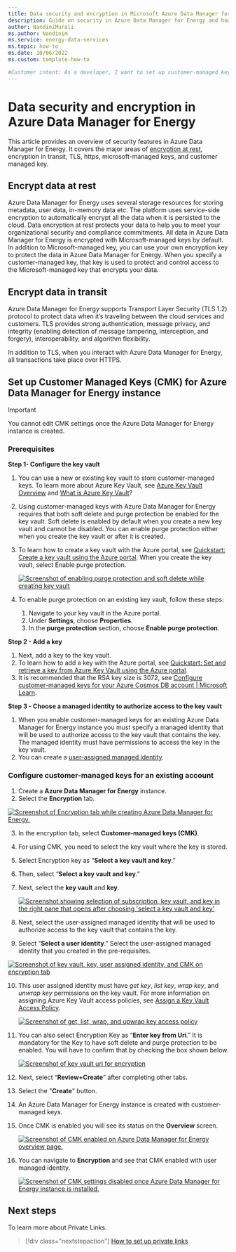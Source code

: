 ```yaml
---
title: Data security and encryption in Microsoft Azure Data Manager for Energy
description: Guide on security in Azure Data Manager for Energy and how to set up customer managed keys on Azure Data Manager for Energy
author: NandiniMurali
ms.author: Nandinim
ms.service: energy-data-services
ms.topic: how-to
ms.date: 10/06/2022
ms.custom: template-how-to

#Customer intent: As a developer, I want to set up customer-managed keys on Azure Data Manager for Energy.
---
```

# Data security and encryption in Azure Data Manager for Energy

This article provides an overview of security features in Azure Data Manager for Energy. It covers the major areas of [encryption at rest](../security/fundamentals/encryption-atrest.md), encryption in transit, TLS, https, microsoft-managed keys, and customer managed key.

## Encrypt data at rest

Azure Data Manager for Energy uses several storage resources for storing metadata, user data, in-memory data etc. The platform uses service-side encryption to automatically encrypt all the data when it is persisted to the cloud. Data encryption at rest protects your data to help you to meet your organizational security and compliance commitments. All data in Azure Data Manager for Energy is encrypted with Microsoft-managed keys by default.
In addition to Microsoft-managed key, you can use your own encryption key to protect the data in Azure Data Manager for Energy. When you specify a customer-managed key, that key is used to protect and control access to the Microsoft-managed key that encrypts your data.

## Encrypt data in transit

Azure Data Manager for Energy supports Transport Layer Security (TLS 1.2) protocol to protect data when it’s traveling between the cloud services and customers. TLS provides strong authentication, message privacy, and integrity (enabling detection of message tampering, interception, and forgery), interoperability, and algorithm flexibility.

In addition to TLS, when you interact with Azure Data Manager for Energy, all transactions take place over HTTPS. 

## Set up Customer Managed Keys (CMK) for Azure Data Manager for Energy instance
> [!IMPORTANT]
> You cannot edit CMK settings once the Azure Data Manager for Energy instance is created.

### Prerequisites

**Step 1- Configure the key vault**

1. You can use a new or existing key vault to store customer-managed keys. To learn more about Azure Key Vault, see [Azure Key Vault Overview](../key-vault/general/overview.md) and [What is Azure Key Vault](../key-vault/general/basic-concepts.md)?
2. Using customer-managed keys with Azure Data Manager for Energy requires that both soft delete and purge protection be enabled for the key vault. Soft delete is enabled by default when you create a new key vault and cannot be disabled. You can enable purge protection either when you create the key vault or after it is created.
3. To learn how to create a key vault with the Azure portal, see [Quickstart: Create a key vault using the Azure portal](../key-vault/general/quick-create-portal.md). When you create the key vault, select Enable purge protection.

   [![Screenshot of enabling purge protection and soft delete while creating key vault](media/how-to-manage-data-security-and-encryption/customer-managed-key-1-create-key-vault.png)](media/how-to-manage-data-security-and-encryption/customer-managed-key-1-create-key-vault.png#lightbox)
 
4.	To enable purge protection on an existing key vault, follow these steps:
      1. Navigate to your key vault in the Azure portal.
      2. Under **Settings**, choose **Properties**.
      3. In the **purge protection** section, choose **Enable purge protection**.

**Step 2 - Add a key**
1.	Next, add a key to the key vault.
2.	To learn how to add a key with the Azure portal, see [Quickstart: Set and retrieve a key from Azure Key Vault using the Azure portal](../key-vault/keys/quick-create-portal.md).
3.	It is recommended that the RSA key size is 3072, see [Configure customer-managed keys for your Azure Cosmos DB account | Microsoft Learn](../cosmos-db/how-to-setup-customer-managed-keys.md#generate-a-key-in-azure-key-vault).

**Step 3 - Choose a managed identity to authorize access to the key vault**
1.	When you enable customer-managed keys for an existing Azure Data Manager for Energy instance you must specify a managed identity that will be used to authorize access to the key vault that contains the key. The managed identity must have permissions to access the key in the key vault.
2.	You can create a [user-assigned managed identity](../active-directory/managed-identities-azure-resources/how-manage-user-assigned-managed-identities.md#create-a-user-assigned-managed-identity).

### Configure customer-managed keys for an existing account
1.	Create a **Azure Data Manager for Energy** instance.
2.	Select the **Encryption** tab.

   [![Screenshot of Encryption tab while creating Azure Data Manager for Energy.](media/how-to-manage-data-security-and-encryption/customer-managed-key-2-encryption-tab.png)](media/how-to-manage-data-security-and-encryption/customer-managed-key-2-encryption-tab.png#lightbox)
 
3.	In the encryption tab, select **Customer-managed keys (CMK)**. 
4.	For using CMK, you need to select the key vault where the key is stored. 
5.	Select Encryption key as “**Select a key vault and key**.” 
6.	Then, select “**Select a key vault and key**.”
7.	Next, select the **key vault** and **key**.

    [![Screenshot showing selection of subscription, key vault, and key in the right pane that opens after choosing 'select a key vault and key'](media/how-to-manage-data-security-and-encryption/customer-managed-key-3aa-enable-cmk.png)](media/how-to-manage-data-security-and-encryption/customer-managed-key-3aa-enable-cmk.png#lightbox)

8.	Next, select the user-assigned managed identity that will be used to authorize access to the key vault that contains the key. 
9.	Select “**Select a user identity**.” Select the user-assigned managed identity that you created in the pre-requisites. 
 
   [![Screenshot of key vault, key, user assigned identity, and CMK on encryption tab](media/how-to-manage-data-security-and-encryption/customer-managed-key-3bb-select-managed-identity.png)](media/how-to-manage-data-security-and-encryption/customer-managed-key-3bb-select-managed-identity.png#lightbox)

10.	This user assigned identity must have _get key_, _list key_, _wrap key_, and _unwrap key_ permissions on the key vault. For more information on assigning Azure Key Vault access policies, see [Assign a Key Vault Access Policy](../key-vault/general/assign-access-policy.md). 
 
    [![Screenshot of get, list, wrap, and upwrap key access policy](media/how-to-manage-data-security-and-encryption/customer-managed-key-4-access-policy.png)](media/how-to-manage-data-security-and-encryption/customer-managed-key-4-access-policy.png#lightbox)

11.	You can also select Encryption Key as “**Enter key from Uri**.” It is mandatory for the Key to have soft delete and purge protection to be enabled. You will have to confirm that by checking the box shown below.

    [![Screenshot of key vault uri for encryption](media/how-to-manage-data-security-and-encryption/customer-managed-key-5-key-vault-url.png)](media/how-to-manage-data-security-and-encryption/customer-managed-key-5-key-vault-url.png#lightbox)

12.	Next, select “**Review+Create**” after completing other tabs. 
13.	Select the "**Create**" button. 
14.	An Azure Data Manager for Energy instance is created with customer-managed keys.
15.	Once CMK is enabled you will see its status on the **Overview** screen.

    [![Screenshot of CMK enabled on Azure Data Manager for Energy overview page.](media/how-to-manage-data-security-and-encryption/customer-managed-key-6-cmk-enabled-meds-overview.png)](media/how-to-manage-data-security-and-encryption/customer-managed-key-6-cmk-enabled-meds-overview.png#lightbox)

16.	You can navigate to **Encryption** and see that CMK enabled with user managed identity.
 
    [![Screenshot of CMK settings disabled once Azure Data Manager for Energy instance is installed.](media/how-to-manage-data-security-and-encryption/customer-managed-key-7-cmk-disabled-meds-instance-created.png)](media/how-to-manage-data-security-and-encryption/customer-managed-key-7-cmk-disabled-meds-instance-created.png#lightbox)



## Next steps
To learn more about Private Links.
> [!div class="nextstepaction"]
> [How to set up private links](how-to-set-up-private-links.md)
